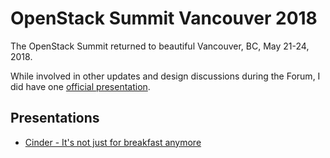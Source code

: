 # OpenStack Summit Vancouver 2018

The OpenStack Summit returned to beautiful Vancouver, BC, May 21-24, 2018.

While involved in other updates and design discussions during the Forum, I did
have one [official presentation](https://www.openstack.org/summit/vancouver-2018/summit-schedule/events/20740/cinder-its-not-just-for-breakfast-anymore).

## Presentations

* [Cinder - It's not just for breakfast anymore](https://gitpitch.com/stmcginnis/presentations/master?p=Vancouver2018/CinderSDS)

